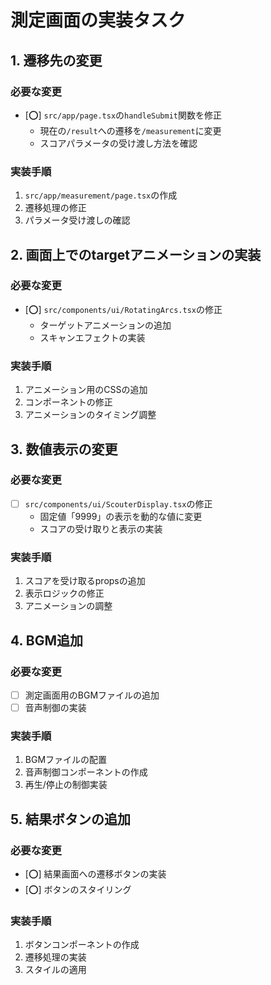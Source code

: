 # 測定画面の実装タスク

## 1. 遷移先の変更
### 必要な変更
- [⭕️] `src/app/page.tsx`の`handleSubmit`関数を修正
  - 現在の`/result`への遷移を`/measurement`に変更
  - スコアパラメータの受け渡し方法を確認

### 実装手順
1. `src/app/measurement/page.tsx`の作成
2. 遷移処理の修正
3. パラメータ受け渡しの確認

## 2. 画面上でのtargetアニメーションの実装
### 必要な変更
- [⭕️] `src/components/ui/RotatingArcs.tsx`の修正
  - ターゲットアニメーションの追加
  - スキャンエフェクトの実装

### 実装手順
1. アニメーション用のCSSの追加
2. コンポーネントの修正
3. アニメーションのタイミング調整

## 3. 数値表示の変更
### 必要な変更
- [ ] `src/components/ui/ScouterDisplay.tsx`の修正
  - 固定値「9999」の表示を動的な値に変更
  - スコアの受け取りと表示の実装

### 実装手順
1. スコアを受け取るpropsの追加
2. 表示ロジックの修正
3. アニメーションの調整

## 4. BGM追加
### 必要な変更
- [ ] 測定画面用のBGMファイルの追加
- [ ] 音声制御の実装

### 実装手順
1. BGMファイルの配置
2. 音声制御コンポーネントの作成
3. 再生/停止の制御実装

## 5. 結果ボタンの追加
### 必要な変更
- [⭕️] 結果画面への遷移ボタンの実装
- [⭕️] ボタンのスタイリング

### 実装手順
1. ボタンコンポーネントの作成
2. 遷移処理の実装
3. スタイルの適用
